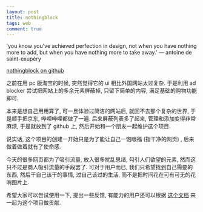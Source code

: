 ```yaml
---
layout: post
title: nothingblock
tags: web
comment: true
---
```


'you know you've achieved perfection in design, not when you have nothing more to add, but when you have nothing more to take away.' ― antoine de saint-exupéry

[nothingblock on github](https://github.com/sayo-melu/nothingblock)

之前在用 pc 版淘宝的时候, 突然觉得它的 ui 相比外国网站太过复杂. 于是利用 ad blocker 尝试把网站上的多余元素屏蔽掉, 只留下简单的内容, 满足基础的购物功能即可.

本来是想自己用用算了, 可一旦体验过简洁的网站后, 就回不去那个复杂的世界, 于是顺手把京东, 哔哩哔哩都做了一遍. 后来屏蔽列表多了起来, 管理和添加变得非常麻烦, 于是就放到了 github 上, 然后开始和一个朋友一起维护这个项目.

说实话, 这个项目的创建一开始只是为了能让自己一饱眼福 (指干净的网页) , 后来做着做着就有了使命感.

今天的很多网页都为了吸引流量, 放入很多扰乱思绪, 勾引人们欲望的元素, 然而这只不过是商人吸引流量的手段罢了. 可对于用户而已, 我们只希望找到自己需要的东西, 然后干自己该干的事情, 过自己该过的生活, 而不是把时间花在可有可无的花哨图片上.

希望大家可以尝试使用一下, 提出一些反馈, 有能力的用户还可以根据 [这个文档](https://github.com/sayo-melu/nothingblock/blob/master/document/contribute.md) 来一起为这个项目做贡献.
